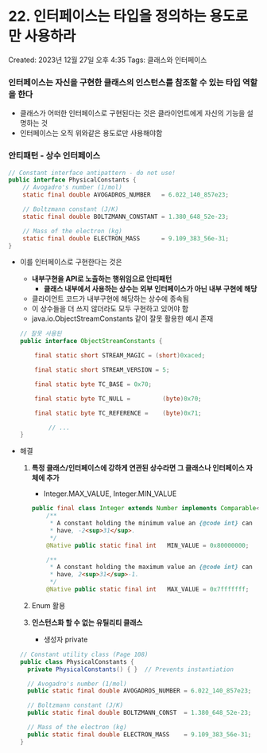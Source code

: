 # 22. 인터페이스는 타입을 정의하는 용도로만 사용하라

Created: 2023년 12월 27일 오후 4:35
Tags: 클래스와 인터페이스

### 인터페이스는 자신을 구현한 클래스의 인스턴스를 참조할 수 있는 타입 역할을 한다

- 클래스가 어떠한 인터페이스로 구현된다는 것은 클라이언트에게 자신의 기능을 설명하는 것
- 인터페이스는 오직 위와같은 용도로만 사용해야함

### 안티패턴 - 상수 인터페이스

```java
// Constant interface antipattern - do not use!
public interface PhysicalConstants {
    // Avogadro's number (1/mol)
    static final double AVOGADROS_NUMBER   = 6.022_140_857e23;

    // Boltzmann constant (J/K)
    static final double BOLTZMANN_CONSTANT = 1.380_648_52e-23;

    // Mass of the electron (kg)
    static final double ELECTRON_MASS      = 9.109_383_56e-31;
}
```

- 이를 인터페이스로 구현한다는 것은
    - **내부구현을 API로 노출하는 행위임으로 안티패턴**
        - **클래스 내부에서 사용하는 상수는 외부 인터페이스가 아닌 내부 구현에 해당**
    - 클라이언트 코드가 내부구현에 해당하는 상수에 종속됨
    - 이 상수들을 더 쓰지 않더라도 모두 구현하고 있어야 함
    - java.io.ObjectStreamConstants 같이 잘못 활용한 예시 존재
    
    ```java
    // 잘못 사용된
    public interface ObjectStreamConstants {
    
        final static short STREAM_MAGIC = (short)0xaced;
    
        final static short STREAM_VERSION = 5;
    
        final static byte TC_BASE = 0x70;
    
        final static byte TC_NULL =         (byte)0x70;
    
        final static byte TC_REFERENCE =    (byte)0x71;
    
    		// ...
    }
    ```
    
- 해결
    1. **특정 클래스/인터페이스에 강하게 연관된 상수라면 그 클래스나 인터페이스 자체에 추가**
        - Integer.MAX_VALUE, Integer.MIN_VALUE
        
        ```java
        public final class Integer extends Number implements Comparable<Integer> {
            /**
             * A constant holding the minimum value an {@code int} can
             * have, -2<sup>31</sup>.
             */
            @Native public static final int   MIN_VALUE = 0x80000000;
        
            /**
             * A constant holding the maximum value an {@code int} can
             * have, 2<sup>31</sup>-1.
             */
            @Native public static final int   MAX_VALUE = 0x7fffffff;
        ```
        
    2. Enum 활용
    3. **인스턴스화 할 수 없는 유틸리티 클래스**
        - 생성자 private
    
    ```java
    // Constant utility class (Page 108)
    public class PhysicalConstants {
      private PhysicalConstants() { }  // Prevents instantiation 
    
      // Avogadro's number (1/mol)
      public static final double AVOGADROS_NUMBER = 6.022_140_857e23;
    
      // Boltzmann constant (J/K)
      public static final double BOLTZMANN_CONST  = 1.380_648_52e-23;
    
      // Mass of the electron (kg)
      public static final double ELECTRON_MASS    = 9.109_383_56e-31;
    }
    ```
